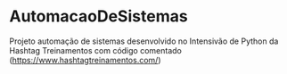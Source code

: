 # AutomacaoDeSistemas
Projeto automação de sistemas desenvolvido no Intensivão de Python da Hashtag Treinamentos com código comentado (https://www.hashtagtreinamentos.com/)
